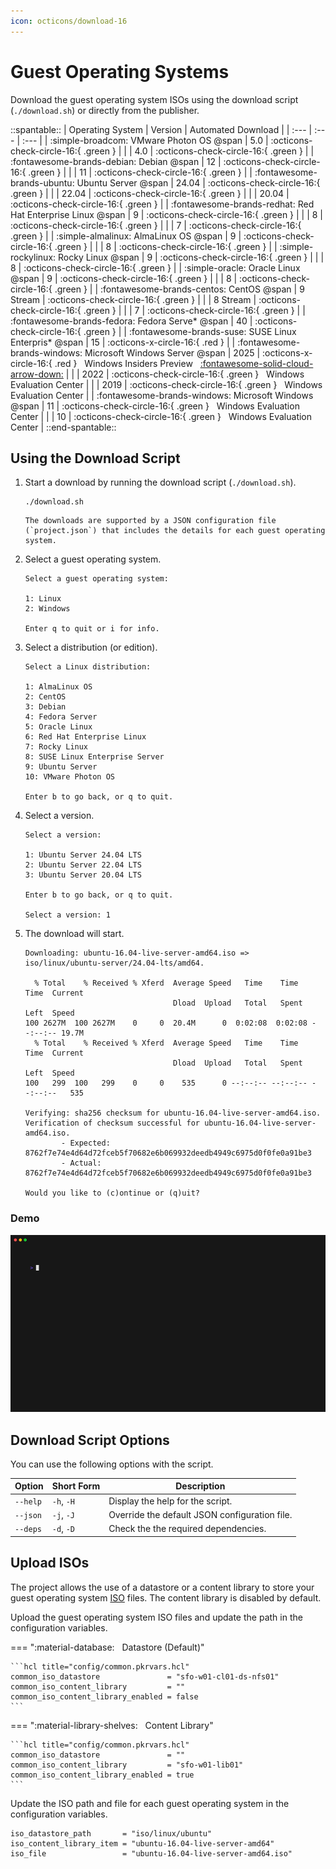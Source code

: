 ```yaml
---
icon: octicons/download-16
---
```


# Guest Operating Systems

Download the guest operating system ISOs using the download script (`./download.sh`) or directly from the publisher.

::spantable::
| Operating System                                            | Version   | Automated Download                   |
| :---                                                        | :---      | :---                                 |
| :simple-broadcom: VMware Photon OS @span                    | 5.0       | :octicons-check-circle-16:{ .green } |
|                                                             | 4.0       | :octicons-check-circle-16:{ .green } |
| :fontawesome-brands-debian: Debian @span                    | 12        | :octicons-check-circle-16:{ .green } |
|                                                             | 11        | :octicons-check-circle-16:{ .green } |
| :fontawesome-brands-ubuntu: Ubuntu Server @span             | 24.04     | :octicons-check-circle-16:{ .green } |
|                                                             | 22.04     | :octicons-check-circle-16:{ .green } |
|                                                             | 20.04     | :octicons-check-circle-16:{ .green } |
| :fontawesome-brands-redhat: Red Hat Enterprise Linux @span  | 9         | :octicons-check-circle-16:{ .green } |
|                                                             | 8         | :octicons-check-circle-16:{ .green } |
|                                                             | 7         | :octicons-check-circle-16:{ .green } |
| :simple-almalinux: AlmaLinux OS @span               | 9         | :octicons-check-circle-16:{ .green } |
|                                                             | 8         | :octicons-check-circle-16:{ .green } |
| :simple-rockylinux: Rocky Linux @span                       | 9         | :octicons-check-circle-16:{ .green } |
|                                                             | 8         | :octicons-check-circle-16:{ .green } |
| :simple-oracle: Oracle Linux @span                          | 9         | :octicons-check-circle-16:{ .green } |
|                                                             | 8         | :octicons-check-circle-16:{ .green } |
| :fontawesome-brands-centos: CentOS @span                    | 9 Stream  | :octicons-check-circle-16:{ .green } |
|                                                             | 8 Stream  | :octicons-check-circle-16:{ .green } |
|                                                             | 7         | :octicons-check-circle-16:{ .green } |
| :fontawesome-brands-fedora: Fedora Serve* @span             | 40        | :octicons-check-circle-16:{ .green } |
| :fontawesome-brands-suse: SUSE Linux Enterpris* @span       | 15        | :octicons-x-circle-16:{ .red }       |
| :fontawesome-brands-windows: Microsoft Windows Server @span | 2025      | :octicons-x-circle-16:{ .red } &nbsp; Windows Insiders Preview &nbsp; [:fontawesome-solid-cloud-arrow-down:][download-windows-server-2025] |
|                                                             | 2022      | :octicons-check-circle-16:{ .green } &nbsp; Windows Evaluation Center                                                                      |
|                                                             | 2019      | :octicons-check-circle-16:{ .green } &nbsp; Windows Evaluation Center                                                                      |
| :fontawesome-brands-windows: Microsoft Windows @span        | 11        | :octicons-check-circle-16:{ .green } &nbsp; Windows Evaluation Center                                                                      |
|                                                             | 10        | :octicons-check-circle-16:{ .green } &nbsp; Windows Evaluation Center                                                                      |
::end-spantable::

## Using the Download Script

1. Start a download by running the download script (`./download.sh`).

      ```shell
      ./download.sh
      ```

       The downloads are supported by a JSON configuration file (`project.json`) that includes the details for each guest operating system.


2. Select a guest operating system.

      ```shell
      Select a guest operating system:

      1: Linux
      2: Windows

      Enter q to quit or i for info.
      ```

3. Select a distribution (or edition).

      ```shell
      Select a Linux distribution:

      1: AlmaLinux OS
      2: CentOS
      3: Debian
      4: Fedora Server
      5: Oracle Linux
      6: Red Hat Enterprise Linux
      7: Rocky Linux
      8: SUSE Linux Enterprise Server
      9: Ubuntu Server
      10: VMware Photon OS

      Enter b to go back, or q to quit.
      ```

4. Select a version.

      ```shell
      Select a version:

      1: Ubuntu Server 24.04 LTS
      2: Ubuntu Server 22.04 LTS
      3: Ubuntu Server 20.04 LTS

      Enter b to go back, or q to quit.

      Select a version: 1
      ```

5. The download will start.

      ```shell
      Downloading: ubuntu-16.04-live-server-amd64.iso => iso/linux/ubuntu-server/24.04-lts/amd64.

        % Total    % Received % Xferd  Average Speed   Time    Time     Time  Current
                                       Dload  Upload   Total   Spent    Left  Speed
      100 2627M  100 2627M    0     0  20.4M      0  0:02:08  0:02:08 --:--:-- 19.7M
        % Total    % Received % Xferd  Average Speed   Time    Time     Time  Current
                                       Dload  Upload   Total   Spent    Left  Speed
      100   299  100   299    0     0    535      0 --:--:-- --:--:-- --:--:--   535

      Verifying: sha256 checksum for ubuntu-16.04-live-server-amd64.iso.
      Verification of checksum successful for ubuntu-16.04-live-server-amd64.iso.
              - Expected: 8762f7e74e4d64d72fceb5f70682e6b069932deedb4949c6975d0f0fe0a91be3
              - Actual:   8762f7e74e4d64d72fceb5f70682e6b069932deedb4949c6975d0f0fe0a91be3

      Would you like to (c)ontinue or (q)uit?
      ```

### Demo

![](../assets/images/download.gif)

## Download Script Options

You can use the following options with the script.

| Option   | Short Form | Description                                   |
| -------- | ---------- | --------------------------------------------- |
| `--help` | `-h`, `-H` | Display the help for the script.              |
| `--json` | `-j`, `-J` | Override the default JSON configuration file. |
| `--deps` | `-d`, `-D` | Check the the required dependencies.          |

## Upload ISOs

The project allows the use of a datastore or a content library to store your guest
operating system [ISO][iso] files. The content library is disabled by default.

Upload the guest operating system ISO files and update the path in the configuration variables.

=== ":material-database: &nbsp; Datastore (Default)"

    ```hcl title="config/common.pkrvars.hcl"
    common_iso_datastore               = "sfo-w01-cl01-ds-nfs01"
    common_iso_content_library         = ""
    common_iso_content_library_enabled = false
    ```

=== ":material-library-shelves: &nbsp; Content Library"

    ```hcl title="config/common.pkrvars.hcl"
    common_iso_datastore               = ""
    common_iso_content_library         = "sfo-w01-lib01"
    common_iso_content_library_enabled = true
    ```

Update the ISO path and file for each guest operating system in the configuration variables.

   ```hcl title="config/linux-ubuntu-16-04-lts.pkrvars.hcl"
   iso_datastore_path       = "iso/linux/ubuntu"
   iso_content_library_item = "ubuntu-16.04-live-server-amd64"
   iso_file                 = "ubuntu-16.04-live-server-amd64.iso"
   ```

[//]: Links
[download-windows-server-2025]: https://www.microsoft.com/en-us/software-download/windowsinsiderpreviewserver
[iso]: https://en.wikipedia.org/wiki/ISO_imageGUID-58D77EA5-50D9-4A8E-A15A-D7B3ABA11B87.html
